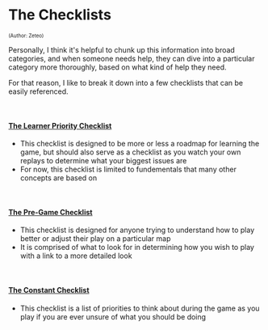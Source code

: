 
[Comment]: <> ()


# The Checklists
<sup><sup>(Author: Zeteo)</sup></sup>

Personally, I think it's helpful to chunk up this information into broad categories, and when someone needs help, they can dive into a particular category more thoroughly, based on what kind of help they need.

For that reason, I like to break it down into a few checklists that can be easily referenced.

<br>

#### [The Learner Priority Checklist](https://github.com/Zete0/Mentor-Guides/blob/main/Basics/9.1%20The%20Learner%20Priority%20Checklist.md)
- This checklist is designed to be more or less a roadmap for learning the game, but should also serve as a checklist as you watch your own replays to determine what your biggest issues are
- For now, this checklist is limited to fundementals that many other concepts are based on

<br>

#### [The Pre-Game Checklist](https://github.com/Zete0/Mentor-Guides/blob/main/Basics/9.2%20The%20Pre-Game%20Checklist.md)
- This checklist is designed for anyone trying to understand how to play better or adjust their play on a particular map
- It is comprised of what to look for in determining how you wish to play with a link to a more detailed look

<br>

#### [The Constant Checklist](https://github.com/Zete0/Mentor-Guides/blob/main/Basics/9.3%20The%20Constant%20Checklist.md)
- This checklist is a list of priorities to think about during the game as you play if you are ever unsure of what you should be doing

